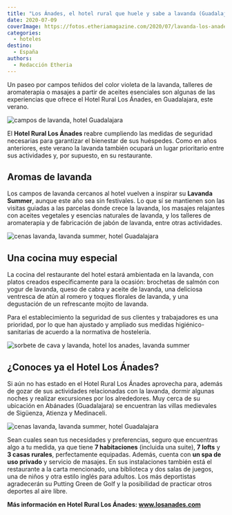 ```yaml
---
title: "Los Ánades, el hotel rural que huele y sabe a lavanda (Guadalajara)"
date: 2020-07-09
coverImage: https://fotos.etheriamagazine.com/2020/07/lavanda-los-anades-guadalajara.jpeg
categories: 
  - hoteles
destino: 
  - España
authors: 
  - Redacción Etheria
---
```


Un paseo por campos teñidos del color violeta de la lavanda, talleres de aromaterapia o 
masajes a partir de aceites esenciales son algunas de las experiencias que ofrece el 
Hotel Rural Los Ánades, en Guadalajara, este verano. 

![campos de lavanda, hotel Guadalajara](https://fotos.etheriamagazine.com/2020/07/lavanda-los-anades-guadalajara.jpeg "Los campos de lavanda son el mejor escenario para las fotos.")

El **Hotel Rural Los Ánades** reabre cumpliendo las medidas de seguridad necesarias para 
garantizar el bienestar de sus huéspedes. Como en años anteriores, este verano la 
lavanda también ocupará un lugar prioritario entre sus actividades y, por supuesto, en 
su restaurante. 

## Aromas de lavanda

Los campos de lavanda cercanos al hotel vuelven a inspirar su **Lavanda Summer**, aunque 
este año sea sin festivales. Lo que sí se mantienen son las visitas guiadas a las 
parcelas donde crece la lavanda, los masajes relajantes con aceites vegetales y esencias 
naturales de lavanda, y los talleres de aromaterapia y de fabricación de jabón de 
lavanda, entre otras actividades. 

![cenas lavanda, lavanda summer, hotel Guadalajara](https://fotos.etheriamagazine.com/2020/07/cena-lavanda-hotel-los-anades.jpeg "Milhoja de foie con manzana verde al caramelo.")

## Una cocina muy especial

La cocina del restaurante del hotel estará ambientada en la lavanda, con platos creados 
específicamente para la ocasión: brochetas de salmón con yogur de lavanda, queso de 
cabra y aceite de lavanda, una deliciosa ventresca de atún al romero y toques florales 
de lavanda, y una degustación de un refrescante mojito de lavanda. 

Para el establecimiento la seguridad de sus clientes y trabajadores es una prioridad, 
por lo que han ajustado y ampliado sus medidas higiénico-sanitarias de acuerdo a la 
normativa de hostelería. 

![sorbete de cava y lavanda, hotel los anades, lavanda summer](https://fotos.etheriamagazine.com/2020/07/Sorbete-de-Cava-y-Lavanda.jpg "Sorbete de cava y lavanda.")

## ¿Conoces ya el Hotel Los Ánades?

Si aún no has estado en el Hotel Rural Los Ánades aprovecha para, además de gozar de sus 
actividades relacionadas con la lavanda, dormir algunas noches y realizar excursiones 
por los alrededores. Muy cerca de su ubicación en Abánades (Guadalajara) se encuentran 
las villas medievales de Sigüenza, Atienza y Medinaceli. 

![cenas lavanda, lavanda summer, hotel Guadalajara](https://fotos.etheriamagazine.com/2020/07/bici-lavanda-los-anades.jpg "Ruta en bicicleta entre campos de lavanda.")

Sean cuales sean tus necesidades y preferencias, seguro que encuentras algo a tu medida, 
ya que tiene **7 habitaciones** (incluida una suite), **7 lofts** y **3 casas rurales**, 
perfectamente equipadas. Además, cuenta con **un spa de uso privado** y servicio de 
masajes. En sus instalaciones también está el restaurante a la carta mencionado, una 
biblioteca y dos salas de juegos, una de niños y otra estilo inglés para adultos. Los 
más deportistas agradecerán su Putting Green de Golf y la posibilidad de practicar otros 
deportes al aire libre. 

**Más información en Hotel Rural Los Ánades: www.losanades.com**

